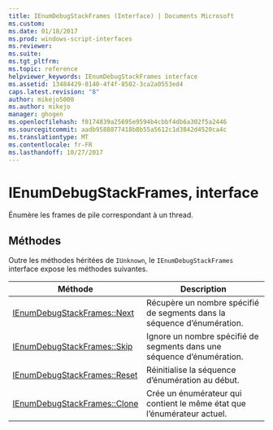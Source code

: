 ```yaml
---
title: IEnumDebugStackFrames (Interface) | Documents Microsoft
ms.custom: 
ms.date: 01/18/2017
ms.prod: windows-script-interfaces
ms.reviewer: 
ms.suite: 
ms.tgt_pltfrm: 
ms.topic: reference
helpviewer_keywords: IEnumDebugStackFrames interface
ms.assetid: 13484429-0140-4f4f-8502-3ca2a0553ed4
caps.latest.revision: "8"
author: mikejo5000
ms.author: mikejo
manager: ghogen
ms.openlocfilehash: f0174839a25695e9594b4cbbf4db6a302f5a2446
ms.sourcegitcommit: aadb9588877418b8b55a5612c1d3842d4520ca4c
ms.translationtype: MT
ms.contentlocale: fr-FR
ms.lasthandoff: 10/27/2017
---
```

# <a name="ienumdebugstackframes-interface"></a>IEnumDebugStackFrames, interface
Énumère les frames de pile correspondant à un thread.  
  
## <a name="methods"></a>Méthodes  
 Outre les méthodes héritées de `IUnknown`, le `IEnumDebugStackFrames` interface expose les méthodes suivantes.  
  
|Méthode|Description|  
|------------|-----------------|  
|[IEnumDebugStackFrames::Next](../../winscript/reference/ienumdebugstackframes-next.md)|Récupère un nombre spécifié de segments dans la séquence d’énumération.|  
|[IEnumDebugStackFrames::Skip](../../winscript/reference/ienumdebugstackframes-skip.md)|Ignore un nombre spécifié de segments dans une séquence d’énumération.|  
|[IEnumDebugStackFrames::Reset](../../winscript/reference/ienumdebugstackframes-reset.md)|Réinitialise la séquence d’énumération au début.|  
|[IEnumDebugStackFrames::Clone](../../winscript/reference/ienumdebugstackframes-clone.md)|Crée un énumérateur qui contient le même état que l’énumérateur actuel.|